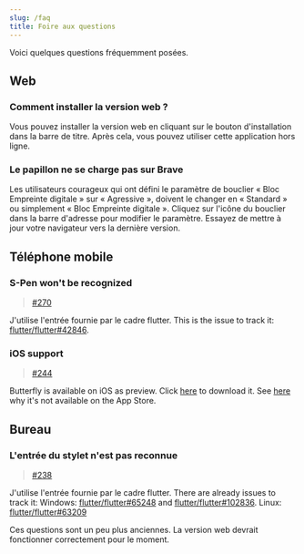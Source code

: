 ```yaml
---
slug: /faq
title: Foire aux questions
---
```


Voici quelques questions fréquemment posées.

## Web

### Comment installer la version web ?

Vous pouvez installer la version web en cliquant sur le bouton d'installation dans la barre de titre.
Après cela, vous pouvez utiliser cette application hors ligne.

### Le papillon ne se charge pas sur Brave

Les utilisateurs courageux qui ont défini le paramètre de bouclier « Bloc Empreinte digitale » sur « Agressive », doivent le changer en « Standard » ou simplement « Bloc Empreinte digitale ».
Cliquez sur l'icône du bouclier dans la barre d'adresse pour modifier le paramètre.
Essayez de mettre à jour votre navigateur vers la dernière version.

## Téléphone mobile

### S-Pen won't be recognized

> [#270](https://github.com/LinwoodDev/Butterfly/issues/270)

J'utilise l'entrée fournie par le cadre flutter.
This is the issue to track it: [flutter/flutter#42846](https://github.com/flutter/flutter/issues/42846).

### iOS support

> [#244](https://github.com/LinwoodDev/Butterfly/issues/244)

Butterfly is available on iOS as preview. Click [here](https://butterfly.linwood.dev/downloads/ios) to download it. See [here](https://github.com/LinwoodDev/Butterfly/issues/244#issuecomment-1935460878) why it's not available on the App Store.

## Bureau

### L'entrée du stylet n'est pas reconnue

> [#238](https://github.com/LinwoodDev/Butterfly/issues/238)

J'utilise l'entrée fournie par le cadre flutter.
There are already issues to track it:
Windows: [flutter/flutter#65248](https://github.com/flutter/flutter/issues/65248) and [flutter/flutter#102836](https://github.com/flutter/flutter/issues/102836).
Linux: [flutter/flutter#63209](https://github.com/flutter/flutter/issues/63209)

Ces questions sont un peu plus anciennes. La version web devrait fonctionner correctement pour le moment.
